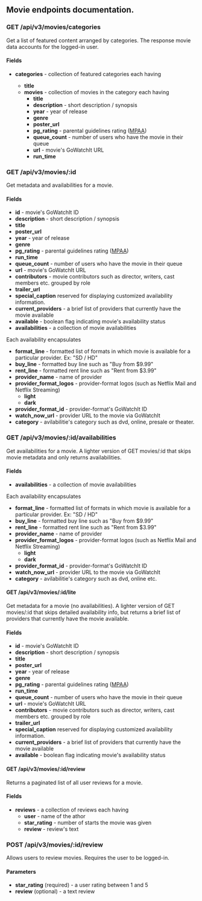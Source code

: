 ## Movie endpoints documentation.


### GET /api/v3/movies/categories
Get a list of featured content arranged by categories. The response movie data accounts for the logged-in user.

#### Fields
* __categories__ - collection of featured categories each having 

	* __title__
	* __movies__ - collection of movies in the category each having
		* __title__
		* __description__ - short description / synopsis
		* __year__ - year of release
		* __genre__
		* __poster_url__
		* __pg_rating__ - parental guidelines rating ([MPAA](http://www.mpaa.org/film-ratings/))
		* __queue_count__ - number of users who have the movie in their queue
		* __url__ - movie's GoWatchIt URL
		* __run_time__


### GET /api/v3/movies/:id
Get metadata and availabilities for a movie.

#### Fields
* __id__ - movie's GoWatchIt ID
* __description__ - short description / synopsis
* __title__
* __poster_url__ 
* __year__ - year of release
* __genre__
* __pg_rating__ - parental guidelines rating ([MPAA](http://www.mpaa.org/film-ratings/)) 
* __run_time__ 
* __queue_count__ - number of users who have the movie in their queue
* __url__ - movie's GoWatchIt URL
* __contributors__ - movie contributors such as director, writers, cast members etc. grouped by role
* __trailer_url__ 
* __special_caption__ reserved for displaying customized availability information.
* __current_providers__ - a brief list of providers that currently have the movie available 
* __available__ - boolean flag indicating movie's availability status
* __availabilities__ - a collection of movie availabilities

Each availability encapsulates
* __format_line__ - formatted list of formats in which movie is available for a particular provider. Ex: "SD / HD"
* __buy_line__ - formatted buy line such as "Buy from $9.99"
* __rent_line__ - formatted rent line such as "Rent from $3.99"
* __provider_name__ - name of provider
* __provider_format_logos__ - provider-format logos (such as Netflix Mail and Netflix Streaming)
	* __light__
	* __dark__
* __provider_format_id__ - provider-format's GoWatchIt ID
* __watch_now_url__ - provider URL to the movie via GoWatchIt  
* __category__ - avilabilitie's category such as dvd, online, presale or theater.


### GET /api/v3/movies/:id/availabilities
Get availabilities for a movie. A lighter version of GET movies/:id that skips movie metadata and only returns availabilities.

#### Fields

* __availabilities__ - a collection of movie availabilities

Each availability encapsulates
* __format_line__ - formatted list of formats in which movie is available for a particular provider. Ex: "SD / HD"
* __buy_line__ - formatted buy line such as "Buy from $9.99"
* __rent_line__ - formatted rent line such as "Rent from $3.99"
* __provider_name__ - name of provider
* __provider_format_logos__ - provider-format logos (such as Netflix Mail and Netflix Streaming)
	* __light__
	* __dark__
* __provider_format_id__ - provider-format's GoWatchIt ID
* __watch_now_url__ - provider URL to the movie via GoWatchIt  
* __category__ - avilabilitie's category such as dvd, online etc.

#### GET /api/v3/movies/:id/lite
Get metadata for a movie (no availabilities). A lighter version of GET movies/:id that skips detailed availability info, but returns a brief list of providers that currently have the movie available.

#### Fields
* __id__ - movie's GoWatchIt ID
* __description__ - short description / synopsis
* __title__
* __poster_url__ 
* __year__ - year of release
* __genre__
* __pg_rating__ - parental guidelines rating ([MPAA](http://www.mpaa.org/film-ratings/)) 
* __run_time__ 
* __queue_count__ - number of users who have the movie in their queue
* __url__ - movie's GoWatchIt URL
* __contributors__ - movie contributors such as director, writers, cast members etc. grouped by role
* __trailer_url__ 
* __special_caption__ reserved for displaying customized availability information.
* __current_providers__ - a brief list of providers that currently have the movie available 
* __available__ - boolean flag indicating movie's availability status

#### GET /api/v3/movies/:id/review
Returns a paginated list of all user reviews for a movie.

#### Fields
* __reviews__ - a collection of reviews each having
	* __user__ - name of the athor
	* __star_rating__ - number of starts the movie was given
	* __review__ - review's text

### POST /api/v3/movies/:id/review
Allows users to review movies. Requires the user to be logged-in.

#### Parameters
* __star_rating__ (required) - a user rating between 1 and 5
* __review__ (optional) - a text review

 




